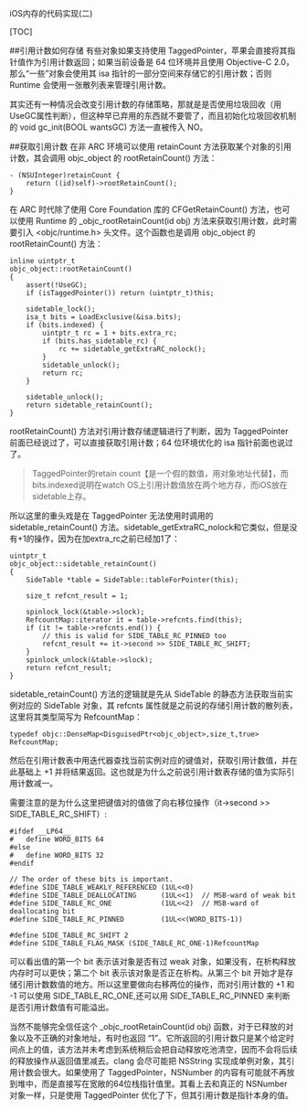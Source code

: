iOS内存的代码实现(二)

[TOC]

##引用计数如何存储
有些对象如果支持使用 TaggedPointer，苹果会直接将其指针值作为引用计数返回；如果当前设备是 64 位环境并且使用 Objective-C 2.0，那么“一些”对象会使用其 isa 指针的一部分空间来存储它的引用计数；否则 Runtime 会使用一张散列表来管理引用计数。

其实还有一种情况会改变引用计数的存储策略，那就是是否使用垃圾回收（用UseGC属性判断），但这种早已弃用的东西就不要管了，而且初始化垃圾回收机制的 void gc_init(BOOL wantsGC) 方法一直被传入 NO。

##获取引用计数
在非 ARC 环境可以使用 retainCount 方法获取某个对象的引用计数，其会调用 objc_object 的 rootRetainCount() 方法：
```
- (NSUInteger)retainCount {
    return ((id)self)->rootRetainCount();
}
```
在 ARC 时代除了使用 Core Foundation 库的 CFGetRetainCount() 方法，也可以使用 Runtime 的 _objc_rootRetainCount(id obj) 方法来获取引用计数，此时需要引入 <objc/runtime.h> 头文件。这个函数也是调用 objc_object 的 rootRetainCount() 方法：
```
inline uintptr_t 
objc_object::rootRetainCount()
{
    assert(!UseGC);
    if (isTaggedPointer()) return (uintptr_t)this;

    sidetable_lock();
    isa_t bits = LoadExclusive(&isa.bits);
    if (bits.indexed) {
        uintptr_t rc = 1 + bits.extra_rc;
        if (bits.has_sidetable_rc) {
            rc += sidetable_getExtraRC_nolock();
        }
        sidetable_unlock();
        return rc;
    }

    sidetable_unlock();
    return sidetable_retainCount();
}
```
rootRetainCount() 方法对引用计数存储逻辑进行了判断，因为 TaggedPointer 前面已经说过了，可以直接获取引用计数；64 位环境优化的 isa 指针前面也说过了。
>TaggedPointer的retain count【是一个假的数值，用对象地址代替】，而bits.indexed说明在watch OS上引用计数值放在两个地方存，而iOS放在sidetable上存。

所以这里的重头戏是在 TaggedPointer 无法使用时调用的 sidetable_retainCount() 方法。sidetable_getExtraRC_nolock和它类似，但是没有+1的操作，因为在加extra_rc之前已经加1了：
```
uintptr_t
objc_object::sidetable_retainCount()
{
    SideTable *table = SideTable::tableForPointer(this);

    size_t refcnt_result = 1;
    
    spinlock_lock(&table->slock);
    RefcountMap::iterator it = table->refcnts.find(this);
    if (it != table->refcnts.end()) {
        // this is valid for SIDE_TABLE_RC_PINNED too
        refcnt_result += it->second >> SIDE_TABLE_RC_SHIFT;
    }
    spinlock_unlock(&table->slock);
    return refcnt_result;
}
```
sidetable_retainCount() 方法的逻辑就是先从 SideTable 的静态方法获取当前实例对应的 SideTable 对象，其 refcnts 属性就是之前说的存储引用计数的散列表，这里将其类型简写为 RefcountMap：
```
typedef objc::DenseMap<DisguisedPtr<objc_object>,size_t,true> RefcountMap;
```
然后在引用计数表中用迭代器查找当前实例对应的键值对，获取引用计数值，并在此基础上 +1 并将结果返回。这也就是为什么之前说引用计数表存储的值为实际引用计数减一。

需要注意的是为什么这里把键值对的值做了向右移位操作（it->second >> SIDE_TABLE_RC_SHIFT）:
```
#ifdef __LP64__
#   define WORD_BITS 64
#else
#   define WORD_BITS 32
#endif

// The order of these bits is important.
#define SIDE_TABLE_WEAKLY_REFERENCED (1UL<<0)
#define SIDE_TABLE_DEALLOCATING      (1UL<<1)  // MSB-ward of weak bit
#define SIDE_TABLE_RC_ONE            (1UL<<2)  // MSB-ward of deallocating bit
#define SIDE_TABLE_RC_PINNED         (1UL<<(WORD_BITS-1))

#define SIDE_TABLE_RC_SHIFT 2
#define SIDE_TABLE_FLAG_MASK (SIDE_TABLE_RC_ONE-1)RefcountMap
```
可以看出值的第一个 bit 表示该对象是否有过 weak 对象，如果没有，在析构释放内存时可以更快；第二个 bit 表示该对象是否正在析构。从第三个 bit 开始才是存储引用计数数值的地方。所以这里要做向右移两位的操作，而对引用计数的 +1 和 -1 可以使用 SIDE_TABLE_RC_ONE,还可以用 SIDE_TABLE_RC_PINNED 来判断是否引用计数值有可能溢出。

当然不能够完全信任这个 _objc_rootRetainCount(id obj) 函数，对于已释放的对象以及不正确的对象地址，有时也返回 “1”。它所返回的引用计数只是某个给定时间点上的值，该方法并未考虑到系统稍后会把自动释放吃池清空，因而不会将后续的释放操作从返回值里减去。clang 会尽可能把 NSString 实现成单例对象，其引用计数会很大。如果使用了 TaggedPointer，NSNumber 的内容有可能就不再放到堆中，而是直接写在宽敞的64位栈指针值里。其看上去和真正的 NSNumber 对象一样，只是使用 TaggedPointer 优化了下，但其引用计数是指针本身的值。